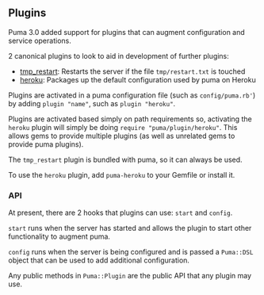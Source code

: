 ## Plugins

Puma 3.0 added support for plugins that can augment configuration and service
operations.

2 canonical plugins to look to aid in development of further plugins:

* [tmp\_restart](https://github.com/puma/puma/blob/master/lib/puma/plugin/tmp_restart.rb):
  Restarts the server if the file `tmp/restart.txt` is touched
* [heroku](https://github.com/puma/puma-heroku/blob/master/lib/puma/plugin/heroku.rb):
  Packages up the default configuration used by puma on Heroku

Plugins are activated in a puma configuration file (such as `config/puma.rb'`)
by adding `plugin "name"`, such as `plugin "heroku"`.

Plugins are activated based simply on path requirements so, activating the
`heroku` plugin will simply be doing `require "puma/plugin/heroku"`. This
allows gems to provide multiple plugins (as well as unrelated gems to provide
puma plugins).

The `tmp_restart` plugin is bundled with puma, so it can always be used.

To use the `heroku` plugin, add `puma-heroku` to your Gemfile or install it.

### API

At present, there are 2 hooks that plugins can use: `start` and `config`.

`start` runs when the server has started and allows the plugin to start other
functionality to augment puma.

`config` runs when the server is being configured and is passed a `Puma::DSL`
object that can be used to add additional configuration.

Any public methods in `Puma::Plugin` are the public API that any plugin may
use.
